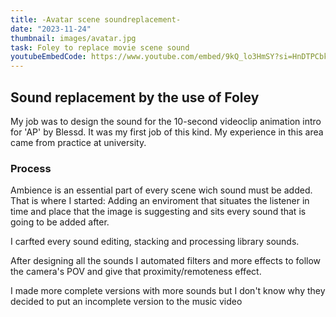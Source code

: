 ```yaml
---
title: -Avatar scene soundreplacement-
date: "2023-11-24"
thumbnail: images/avatar.jpg
task: Foley to replace movie scene sound
youtubeEmbedCode: https://www.youtube.com/embed/9kQ_lo3HmSY?si=HnDTPCbk12MFYX6V-
---
```


## Sound replacement by the use of Foley

My job was to design the sound for the 10-second videoclip animation intro for 'AP' by Blessd. It was my first job of this kind. My experience in this area came from practice at university.

### Process

Ambience is an essential part of every scene wich sound must be added. That is where I started: Adding an enviroment that situates the listener in time and place that the image is suggesting and sits every sound that is going to be added after.

I carfted every sound editing, stacking and processing library sounds. 

After designing all the sounds I automated filters and more effects to follow the camera's POV and give that proximity/remoteness effect.

I made more complete versions with more sounds but I don't know why they decided to put an incomplete version to the music video
